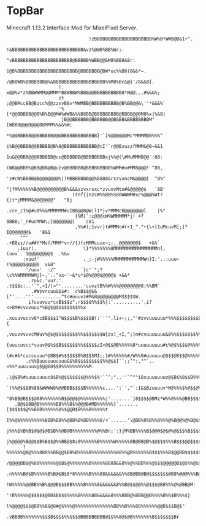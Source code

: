 # TopBar
Minecraft 1.13.2 Interface Mod for MixelPixel Server. 

                                  !zBBBBBBBBBBBBBBBBBBBBB%W%B*WWB@B&1+^.                  
                                !&BBBBBBBBBBBBBBBBBBBBBBBBBB&vz%@@B%BB%W/;.               
                              ^vBBBBBBBBBBBBBBBBBBBBBB@BBBBB%WBB@@&M8%BB8&8r:             
                             ]@B%BBBBBBBBBBBBBBBBBBBBBB@BBBBBBB@BW*uc%%B8(8&&*~.          
                            /@B8WB%BBBBBBB@%&BBBBBBBBBBBBBBBBBBB%%M8%Bc&@}'/8&&8[.        
                       !.  x@@%v*z%BBWWMM@@MMM*B8WBBW%BBB@@BBBBBBBBBB8*W@@..,#&&&%;       
                       zt ;@@BMcc8B@Bzcc%@@zzvvB8v*MWMBB@BBBBBBBBBB@B%BB@@&\''*&&&%`      
                       '%[*@@BBBBB@@B%B%B@@M#%#WB&%%B8BB@BBBBBBBBB@BBBB@@8M8%x|%&8|       
                        jB@@BBBBBB@BBBBBB@@B&BB&BBBBBBBBM"[WBBB@@@B@@@B8MMM%%&&%W;        
                        *%@@BBBBB@@BBBBBB@@@BBBBBBBBBBBBB}'`i%@@@@@@Mc*MMMMBB%%%^         
                        i%B@@BBBB@@BBBBB@B%8@BBBBBBBBBBBB@cI'`r@@BzuzzfMMM&@8~&&1         
                         1u&@@BBB@@@BBBBBB@cc@BBBBBB@BBBBBBBBxj%%@(\#MuMMMB@@`:88:        
                          (WB@@BBB%@BB@BB@B@u}v@BBBBBB@BBBBBBBBB%WMM#u#MM8@@@! ^88,       
                          'z#cW%BBBB@B@@@@@@@%|)MBBBBBBB@@%8888&rcrvxncM&@@@@|  ^8%"      
                           "jfM%%%%%%B@@@@@@@@@@B%&&&zzvxrxxc*zvunvMtn#&@@@@@$   `8B'     
                            (tnf{|nzcW%%BB%%88WWWM#xc%@@@%Wt?{|t*jMMMM&@@@@@@@"   "8j     
                            .ccn_/I%@#u8%%&MMMMMM#uIBB@@B@W|l1*jv*MMMcB@@@@@@@l    |%"    
                             {%M)`:c@@@cW%WMMMMM*j! +?BBBB;'_r#ucMMW\;}@@@@@@@|    c81    
                             ,%%#);1vvr]t#MMMc#rr1_^."+{\+[1uMcuvM];]?I@@@@@@@$   '8&1    
         "^'                  .+B8zz//u##f*Mvf/MMM*vr//{)fcMMMcuux~;;,_@@@@@@@$   +&%`    
        .1uur!.                 \1*%%%%%%%8MMMMMMMMMMMMMMMMn[,(uuv`.`1@@@@@@@@$  .%&v     
          :xuuf'                ,_;-jW%%%%%MMMMMMMMMMMWn}I:'..:uuu~(%@@@@$@@@@$  v&8"     
           '/uuv'  :/"         `}c'`";?\c%%WMMMMWMj}~,'..^vx~'~&*u*$@%@@@$@@@@$ +&&*      
            .ru&c.'vur.'.    .t$$$c:..'`^,>1/(>"'........'cuvztB%%W%%%@@@@@@@@8;%%BM`     
             .#Wzvrcuu&$$#:  c%B$$@$&["'....'''..........^tc#uuuvz#M&B@@@@@@@@M$$$$$W.    
            ifuuuvuu*cvB$$$z^.r$$$$%%$$%|:'..........',i?<>8M#cvvvuuu*%B@$@$$$$$$$$%%x    
           .xuuuvuccv8*c8B$$$1"W$$$$B%$$$$B(:`'`",li+~;;,^'#zvvuuuuuu*%%%$$$$$$$$B%%%%{   
           ,vuuvvvvvcMWuv%@$@$$$$$$$$%%$$$$$$$W{zx)_<I,^;]n#cvuuuuuuu&8%%$$$$$$$%%%%%%B,  
            {uuucuvcc*vuuv@$%$$B$$$$$$%%$$$$$zI<@$$@B%%%%%8*uuuuuuuuu#c%@$%$$$@%%%%%%%%#  
            (#c#&*czccuuuu*@8B$#%$$$$$B%B$$$MI;;1#%%%%%%#/W%%8#uuuuuu@$$$@8$$@%%%%%%%%%%! 
           .c%%Buuuuuuuuuu&$%8$$$$$$$$$%%@$$[``;;^":,"^`..<%%*uuuuuuv@$@@B8$$B%%%%%%%%%%M.
          .\@$B%#uuuuuuuuc8$B%@$$$$$$$@%%%$%'``^;"..''`^""i8cuuuuuuuz@$B$%8$$B%%%%%%%%%%%:
        `)%%@$$$B%88&WWWW8%@@BBB$$$$B%%%%%%c....':`',"`:1&$Bzuuuuv*W8%%%$%@$$@%%%%%%%%%%%}
       "8%BB@B$$$@88%%%%%%%B$@@@$@%%%%%%%%%j'.......`]8$$$$@BMz*W%%8%%%@BB$$$$%%%%%%%%%%%I
       ,B@$$BB@B%%%%%%BB%%%B$%@@@B#MB%%%%%%}`.......[$$$$$$@%%BBB%%%%%%$%$@@B$B%%%B%%%%%t 
        I%%@$%%%%%%%%%BBB%BB%%@BB%B%BB%%%%B/<`......'\@BB%8%B%%8%%%@%B@@%@%B@$$%%@%%%%%M. 
         j%%%$%B%B$@$@$@B$B%%@B@B%%%%%%%%%@%%Bn;':}jM%BB%%%%B$@@@$@$@%@$$$%B$$$$$@%%B@c.  
         j%@@@@%B@@$$B%B$$@%%BB@$8z8%%%%%%B%%%%%W%%%%%8B@BB@B%$@$$$%%%B$$$@@$$$$$$$$$\.   
          ?%%%%%%@$@%%%888%%BB@@$BB%B%%%%B%%%%%%%%%88%%@B%%%%%%B$$$%%%B$@@BB$$$$$$$$:     
           /@@@@BB$@%88%%%%%%@$B$@%%%%%%%B%%%%%8888&&8%%@%%BB%%%@$$$@@@@@B$@$%%@$$\.      
           .n%%%%B@$B%%%%%B%B@$B$8*8%%%%%B%%%88&&&&&&%%8B@BB@B@$$$$$$$@B8%@@@%%%B@'       
             !W%%%%%@@BB%%B%$@@B$$$BB%%%%B%%%%8&&&&&&8%%B@$$@@%%@$$$@B8%%%@%@BB@M:        
              'rB%%%%%@$$$$$@BB$B$$$%%%%B%%%%88&&&&&8%%%B8B@%BBB@@B%%%%B%%$B%%%$}         
                l%@@@@$$$@BB%%B$@8#@$%%%@%%%%%%%%%%%%%%BB%%B%%%88%%%%%%@@B$$$B@$"         
                 .vBBBB%%%%%%%$$$B$$$$%%$$$@BBBBBBBBB@$$%%8@$@B%%%%%%%B$$$$$$$Br          

